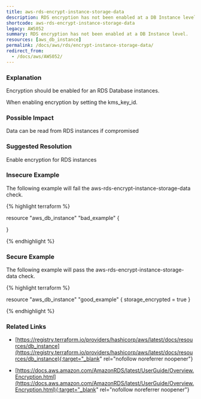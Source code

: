 ```yaml
---
title: aws-rds-encrypt-instance-storage-data
description: RDS encryption has not been enabled at a DB Instance level.
shortcode: aws-rds-encrypt-instance-storage-data
legacy: AWS052
summary: RDS encryption has not been enabled at a DB Instance level. 
resources: [aws_db_instance] 
permalink: /docs/aws/rds/encrypt-instance-storage-data/
redirect_from: 
  - /docs/aws/AWS052/
---
```


### Explanation


Encryption should be enabled for an RDS Database instances. 

When enabling encryption by setting the kms_key_id. 


### Possible Impact
Data can be read from RDS instances if compromised

### Suggested Resolution
Enable encryption for RDS instances


### Insecure Example

The following example will fail the aws-rds-encrypt-instance-storage-data check.

{% highlight terraform %}

resource "aws_db_instance" "bad_example" {
	
}

{% endhighlight %}



### Secure Example

The following example will pass the aws-rds-encrypt-instance-storage-data check.

{% highlight terraform %}

resource "aws_db_instance" "good_example" {
	storage_encrypted  = true
}

{% endhighlight %}



### Related Links


- [https://registry.terraform.io/providers/hashicorp/aws/latest/docs/resources/db_instance](https://registry.terraform.io/providers/hashicorp/aws/latest/docs/resources/db_instance){:target="_blank" rel="nofollow noreferrer noopener"}

- [https://docs.aws.amazon.com/AmazonRDS/latest/UserGuide/Overview.Encryption.html](https://docs.aws.amazon.com/AmazonRDS/latest/UserGuide/Overview.Encryption.html){:target="_blank" rel="nofollow noreferrer noopener"}


